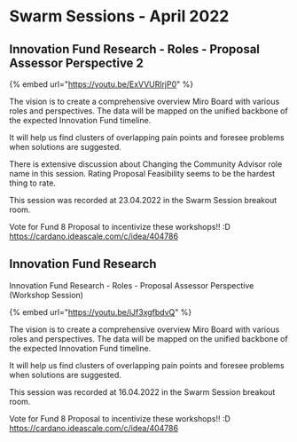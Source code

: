 # Swarm Sessions - April 2022

## Innovation Fund Research - Roles - Proposal Assessor Perspective 2

{% embed url="https://youtu.be/ExVVURlrjP0" %}

The vision is to create a comprehensive overview Miro Board with various roles and perspectives. The data will be mapped on the unified backbone of the expected Innovation Fund timeline.

It will help us find clusters of overlapping pain points and foresee problems when solutions are suggested.

There is extensive discussion about Changing the Community Advisor role name in this session. Rating Proposal Feasibility seems to be the hardest thing to rate.

This session was recorded at 23.04.2022 in the Swarm Session breakout room.

Vote for Fund 8 Proposal to incentivize these workshops!! :D https://cardano.ideascale.com/c/idea/404786

## Innovation Fund Research

Innovation Fund Research - Roles - Proposal Assessor Perspective (Workshop Session)

{% embed url="https://youtu.be/iJf3xgfbdvQ" %}

The vision is to create a comprehensive overview Miro Board with various roles and perspectives. The data will be mapped on the unified backbone of the expected Innovation Fund timeline.

It will help us find clusters of overlapping pain points and foresee problems when solutions are suggested.

This session was recorded at 16.04.2022 in the Swarm Session breakout room.

Vote for Fund 8 Proposal to incentivize these workshops!! :D https://cardano.ideascale.com/c/idea/404786
